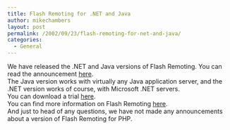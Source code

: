 ```yaml
---
title: Flash Remoting for .NET and Java
author: mikechambers
layout: post
permalink: /2002/09/23/flash-remoting-for-net-and-java/
categories:
  - General
---
```



We have released the .NET and Java versions of Flash Remoting. You can read the announcement [here][1].  
The Java version works with virtually any Java application server, and the .NET version works of course, with Microsoft .NET servers.  
You can download a trial [here][2].  
You can find more information on Flash Remoting [here][3].  
And just to head of any questions, we have not made any announcements about a version of Flash Remoting for PHP.

 [1]: http://www.macromedia.com/macromedia/proom/pr/2002/flash_remoting.html
 [2]: http://www.macromedia.com/software/flashremoting/downloads/
 [3]: http://www.macromedia.com/software/flashremoting/